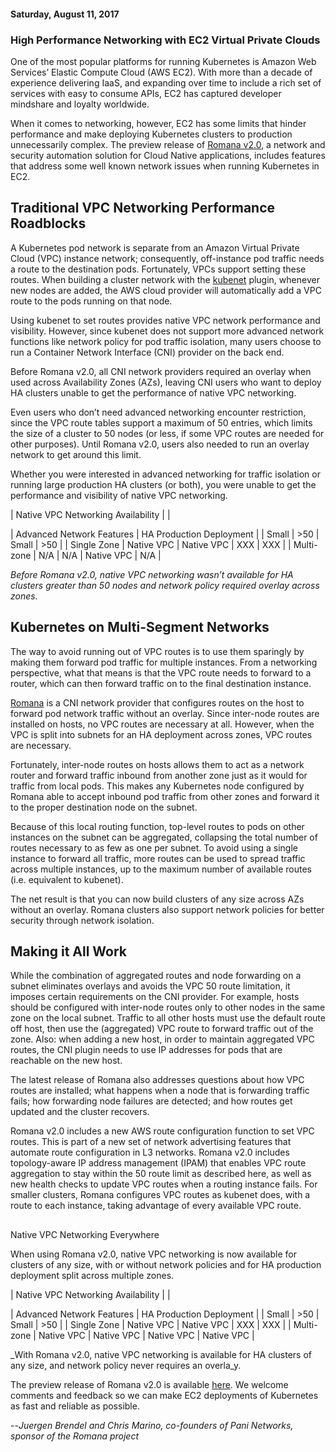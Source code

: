 #### Saturday, August 11, 2017 
### High Performance Networking with EC2 Virtual Private Clouds 
  

One of the most popular platforms for running Kubernetes is Amazon Web Services’ Elastic Compute Cloud (AWS EC2). With more than a decade of experience delivering IaaS, and expanding over time to include a rich set of services with easy to consume APIs, EC2 has captured developer mindshare and loyalty worldwide. 
   

When it comes to networking, however, EC2 has some limits that hinder performance and make deploying Kubernetes clusters to production unnecessarily complex. The preview release of [Romana v2.0](http://romana.io/), a network and security automation solution for Cloud Native applications, includes features that address some well known network issues when running Kubernetes in EC2.
   

## Traditional VPC Networking Performance Roadblocks 
  

A Kubernetes pod network is separate from an Amazon Virtual Private Cloud (VPC) instance network; consequently, off-instance pod traffic needs a route to the destination pods. Fortunately, VPCs support setting these routes. When building a cluster network with the [kubenet](https://kubernetes.io/docs/concepts/cluster-administration/network-plugins/#kubenet) plugin, whenever new nodes are added, the AWS cloud provider will automatically add a VPC route to the pods running on that node.
  

Using kubenet to set routes provides native VPC network performance and visibility. However, since kubenet does not support more advanced network functions like network policy for pod traffic isolation, many users choose to run a Container Network Interface (CNI) provider on the back end. 
  

Before Romana v2.0, all CNI network providers required an overlay when used across Availability Zones (AZs), leaving CNI users who want to deploy HA clusters unable to get the performance of native VPC networking.
  

Even users who don’t need advanced networking encounter restriction, since the VPC route tables support a maximum of 50 entries, which limits the size of a cluster to 50 nodes (or less, if some VPC routes are needed for other purposes). Until Romana v2.0, users also needed to run an overlay network to get around this limit.
  

Whether you were interested in advanced networking for traffic isolation or running large production HA clusters (or both), you were unable to get the performance and visibility of native VPC networking. 
  

| 
Native VPC Networking Availability
 |
| 
 
 | 
Advanced Network Features
 | 
HA Production Deployment
 |
| 
Small
 | 
\>50
 | 
Small
 | 
\>50
 |
| 
Single Zone
 | 
Native VPC
 | 
Native VPC
 | 
XXX
 | 
XXX
 |
| 
Multi-zone
 | 
N/A
 | 
N/A
 | 
Native VPC
 | 
N/A
 |

_Before Romana v2.0, native VPC networking wasn’t available for HA clusters greater than 50 nodes and network policy required overlay across zones._
  

## Kubernetes on Multi-Segment Networks

 

The way to avoid running out of VPC routes is to use them sparingly by making them forward pod traffic for multiple instances. From a networking perspective, what that means is that the VPC route needs to forward to a router, which can then forward traffic on to the final destination instance.
  

[Romana](http://romana.io/) is a CNI network provider that configures routes on the host to forward pod network traffic without an overlay. Since inter-node routes are installed on hosts, no VPC routes are necessary at all. However, when the VPC is split into subnets for an HA deployment across zones, VPC routes are necessary. 
  

Fortunately, inter-node routes on hosts allows them to act as a network router and forward traffic inbound from another zone just as it would for traffic from local pods. This makes any Kubernetes node configured by Romana able to accept inbound pod traffic from other zones and forward it to the proper destination node on the subnet.
  

Because of this local routing function, top-level routes to pods on other instances on the subnet can be aggregated, collapsing the total number of routes necessary to as few as one per subnet. To avoid using a single instance to forward all traffic, more routes can be used to spread traffic across multiple instances, up to the maximum number of available routes (i.e. equivalent to kubenet). 
  

The net result is that you can now build clusters of any size across AZs without an overlay. Romana clusters also support network policies for better security through network isolation.
  

## Making it All Work
  

While the combination of aggregated routes and node forwarding on a subnet eliminates overlays and avoids the VPC 50 route limitation, it imposes certain requirements on the CNI provider. For example, hosts should be configured with inter-node routes only to other nodes in the same zone on the local subnet. Traffic to all other hosts must use the default route off host, then use the (aggregated) VPC route to forward traffic out of the zone. Also: when adding a new host, in order to maintain aggregated VPC routes, the CNI plugin needs to use IP addresses for pods that are reachable on the new host.
  

The latest release of Romana also addresses questions about how VPC routes are installed; what happens when a node that is forwarding traffic fails; how forwarding node failures are detected; and how routes get updated and the cluster recovers.
  

Romana v2.0 includes a new AWS route configuration function to set VPC routes. This is part of a new set of network advertising features that automate route configuration in L3 networks. Romana v2.0 includes topology-aware IP address management (IPAM) that enables VPC route aggregation to stay within the 50 route limit as described here, as well as new health checks to update VPC routes when a routing instance fails. For smaller clusters, Romana configures VPC routes as kubenet does, with a route to each instance, taking advantage of every available VPC route.
  

##   
Native VPC Networking Everywhere
  

When using Romana v2.0, native VPC networking is now available for clusters of any size, with or without network policies and for HA production deployment split across multiple zones.
  

| 
Native VPC Networking Availability
 |
| 
 
 | 
Advanced Network Features
 | 
HA Production Deployment
 |
| 
Small
 | 
\>50
 | 
Small
 | 
\>50
 |
| 
Single Zone
 | 
Native VPC
 | 
Native VPC
 | 
XXX
 | 
XXX
 |
| 
Multi-zone
 | 
Native VPC
 | 
Native VPC
 | 
Native VPC
 | 
Native VPC
 |

_With Romana v2.0, native VPC networking is available for HA clusters of any size, and network policy never requires an overla_y.
  

  

The preview release of Romana v2.0 is available [here](http://romana.io/preview). We welcome comments and feedback so we can make EC2 deployments of Kubernetes as fast and reliable as possible.    

  

--_Juergen Brendel and Chris Marino, co-founders of Pani Networks, sponsor of the Romana project_ 

  

  

